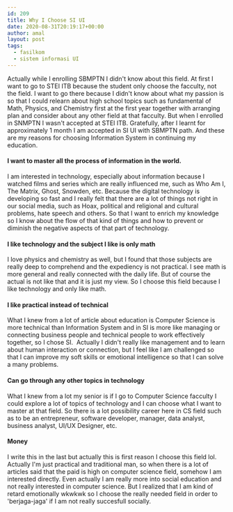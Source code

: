 ```yaml
---
id: 209
title: Why I Choose SI UI
date: 2020-08-31T20:19:17+00:00
author: amal
layout: post
tags:
  - fasilkom
  - sistem informasi UI
---
```

Actually while I enrolling SBMPTN I didn't know about this field. At first I want to go to STEI ITB because the student only choose the facculty, not the field. I want to go there because I didn't know about what my passion is so that I could relearn about high school topics such as fundamental of Math, Physics, and Chemistry first at the first year together with arranging plan and consider about any other field at that facculty. But when I enrolled in SNMPTN I wasn't accepted at STEI ITB. Gratefully, after I learnt for approximately 1 month I am accepted in SI UI with SBMPTN path. And these are my reasons for choosing Information System in continuing my education.

#### I want to master all the process of information in the world.

I am interested in technology, especially about information because I watched films and series which are really influenced me, such as Who Am I, The Matrix, Ghost, Snowden, etc. Because the digital technology is developing so fast and I really felt that there are a lot of things not right in our social media, such as Hoax, political and religional and cultural problems, hate speech and others. So that I want to enrich my knowledge so I know about the flow of that kind of things and how to prevent or diminish the negative aspects of that part of technology.

#### I like technology and the subject I like is only math

I love physics and chemistry as well, but I found that those subjects are really deep to comprehend and the expediency is not practical. I see math is more general and really connected with the daily life. But of course the actual is not like that and it is just my view. So I choose this field because I like technology and only like math.

#### I like practical instead of technical

What I knew from a lot of article about education is Computer Science is more technical than Information System and in SI is more like managing or connecting business people and technical people to work effectively together, so I chose SI.  Actually I didn't really like management and to learn about human interaction or connection, but I feel like I am challenged so that I can improve my soft skills or emotional intelligence so that I can solve a many problems.

#### Can go through any other topics in technology

What I knew from a lot my senior is if I go to Computer Science facculty I could explore a lot of topics of technology and I can choose what I want to master at that field. So there is a lot possibility career here in CS field such as to be an entrepreneur, software developer, manager, data analyst, business analyst, UI/UX Designer, etc.

#### Money

I write this in the last but actually this is first reason I choose this field lol. Actually I'm just practical and traditional man, so when there is a lot of articles said that the paid is high on computer science field, somehow I am interested directly. Even actually I am really more into social education and not really interested in computer science. But I realized that I am kind of retard emotionally wkwkwk so I choose the really needed field in order to 'berjaga-jaga' if I am not really succesfull socially.